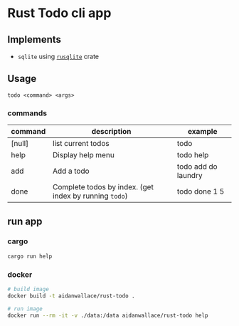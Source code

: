 # Rust Todo cli app

## Implements

- `sqlite` using [`rusqlite`](https://crates.io/crates/rusqlite) crate

## Usage

`todo <command> <args>`

### commands

| command | description                                            | example             |
| ------- | ------------------------------------------------------ | ------------------- |
| [null]  | list current todos                                     | todo                |
| help    | Display help menu                                      | todo help           |
| add     | Add a todo                                             | todo add do laundry |
| done    | Complete todos by index. (get index by running `todo`) | todo done 1 5       |

## run app

### cargo

```sh
cargo run help
```

### docker

```sh
# build image
docker build -t aidanwallace/rust-todo .

# run image
docker run --rm -it -v ./data:/data aidanwallace/rust-todo help
```
